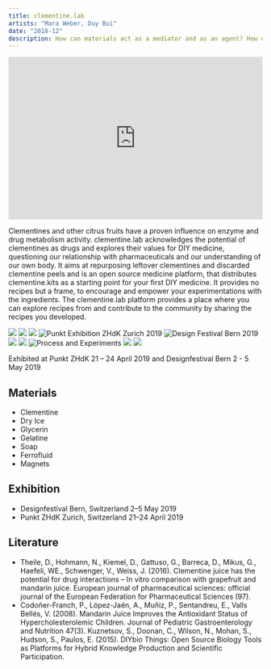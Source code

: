 ```yaml
---
title: clementine.lab
artists: "Mara Weber, Duy Bui"
date: "2018-12"
description: How can materials act as a mediator and as an agent? How can we through DIY medicine and biodesign take care of ourselves? How can we recognise and observe existing structures and systems, learn from them and derive our own interpretation from them?
---
```

<div class="full">

<div style="padding:56.25% 0 4vw 0;position:relative;"><iframe src="https://player.vimeo.com/video/407826074?color=ff0000&title=0&byline=0&portrait=0" style="position:absolute;top:0;left:0;width:100%;height:100%;" frameborder="0" allow="autoplay; fullscreen" allowfullscreen></iframe></div><script src="https://player.vimeo.com/api/player.js"></script>

</div>

Clementines and other citrus fruits have a proven influence on enzyme and drug metabolism activity. clementine.lab acknowledges the potential of clementines as drugs and explores their values for DIY medicine, questioning our relationship with pharmaceuticals and our understanding of our own body. It aims at repurposing leftover clementines and discarded clementine peels and is an open source medicine platform, that distributes clementine.kits as a starting point for your first DIY medicine. It provides no recipes but a frame, to encourage and empower your experimentations with the ingredients. The clementine.lab platform provides a place where you can explore recipes from and contribute to the community by sharing the recipes you developed.

<div class="full">

![](./cl-1.jpg)
![](./cl-2.jpg)
![](./cl-3.jpg)
![Punkt Exhibition ZHdK Zurich 2019](./cl-4.jpg)
![Design Festival Bern 2019](./cl-5.jpg)
![](./cl-6.jpg)
![](./cl-7.jpg)
![Process and Experiments](./cl-8.jpg)
![](./cl-9.jpg)
![](./cl-10.jpg)

</div>

Exhibited at Punkt ZHdK 21 – 24 April 2019 and Designfestival Bern 2 - 5 May 2019

## Materials
- Clementine
- Dry Ice
- Glycerin
- Gelatine
- Soap
- Ferrofluid
- Magnets

## Exhibition
- Designfestival Bern, Switzerland  2–5 May 2019
- Punkt ZHdK Zurich, Switzerland 21–24 April 2019

## Literature
- Theile, D., Hohmann, N., Kiemel, D., Gattuso, G., Barreca, D., Mikus, G., Haefeli, WE., Schwenger, V., Weiss, J. (2016). Clementine juice has the potential for drug interactions – In vitro comparison with grapefruit and mandarin juice. European journal of pharmaceutical sciences: official journal of the European Federation for Pharmaceutical Sciences (97).
- Codoñer-Franch, P., López-Jaén, A., Muñiz, P., Sentandreu, E., Valls Bellés, V. (2008). Mandarin Juice Improves the Antioxidant Status of Hypercholesterolemic Children. Journal of Pediatric Gastroenterology and Nutrition 47(3). Kuznetsov, S., Doonan, C., Wilson, N., Mohan, S., Hudson, S., Paulos, E. (2015). DIYbio Things: Open Source Biology Tools as Platforms for Hybrid Knowledge Production and Scientific Participation.
